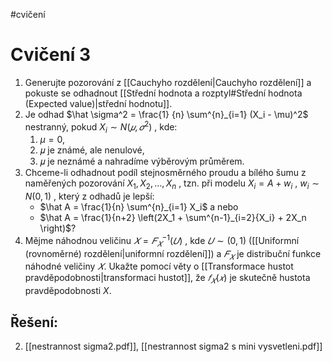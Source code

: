 #cvičení
# Cvičení 3
1. Generujte pozorování z [[Cauchyho rozdělení|Cauchyho rozdělení]] a pokuste se odhadnout [[Střední hodnota a rozptyl#Střední hodnota (Expected value)|střední hodnotu]]. 
2. Je odhad $\hat \sigma^2 = \frac{1} {n} \sum^{n}_{i=1} (X_i - \mu)^2$ nestranný, pokud $X_i\sim N(𝜇, 𝜎^2)$ , kde: 
	1. $\mu = 0$, 
	2. 𝜇 je známé, ale nenulové, 
	3. 𝜇 je neznámé a nahradíme výběrovým průměrem. 
3. Chceme-li odhadnout podíl stejnosměrného proudu a bílého šumu z naměřených pozorování $X_1, X_2, … , X_n$ , tzn. při modelu $X_i = A + w_i$ , $w_i\sim N(0,1)$ , který z odhadů je lepší: 
	- $\hat A = \frac{1}{n} \sum^{n}_{i=1} X_i$ a nebo 
	- $\hat A = \frac{1}{n+2} \left(2X_1 + \sum^{n-1}_{i=2}{X_i} + 2X_n \right)$?
4. Mějme náhodnou veličinu $𝑋 = 𝐹_𝑋^{-1}(𝑈)$ , kde $𝑈\sim (0,1)$ ([[Uniformní (rovnoměrné) rozdělení|uniformní rozdělení]]) a $𝐹_𝑋$ je distribuční funkce náhodné veličiny $𝑋$. Ukažte pomocí věty o [[Transformace hustot pravděpodobnosti|transformaci hustot]], že $𝑓_𝑋(𝑥)$ je skutečně hustota pravděpodobnosti $X$.

## Řešení:
2. [[nestrannost sigma2.pdf]], [[nestrannost sigma2 s mini vysvetleni.pdf]]